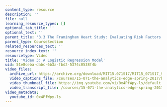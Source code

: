 ```yaml
---
content_type: resource
description: ''
file: null
learning_resource_types: []
optional_tab_title: ''
optional_text: ''
parent_title: '3.3 The Framingham Heart Study: Evaluating Risk Factors to Save Lives '
parent_type: CourseSection
related_resources_text: ''
resource_index_text: ''
resourcetype: Video
title: 'Video 3: A Logistic Regression Model'
uid: 51e8ceba-dabc-6b3a-fbd2-5374c0538f4b
video_files:
  archive_url: https://archive.org/download/MIT15.071S17/MIT15_071S17_Session_3.3.05_300k.mp4
  video_captions_file: /courses/15-071-the-analytics-edge-spring-2017/b0818599c613565ca134889e2c2db213_0x4PfWpy-ls.vtt
  video_thumbnail_file: https://img.youtube.com/vi/0x4PfWpy-ls/default.jpg
  video_transcript_file: /courses/15-071-the-analytics-edge-spring-2017/a21d6ac42e8b2bb03204d4a50660a026_0x4PfWpy-ls.pdf
video_metadata:
  youtube_id: 0x4PfWpy-ls
---
```

